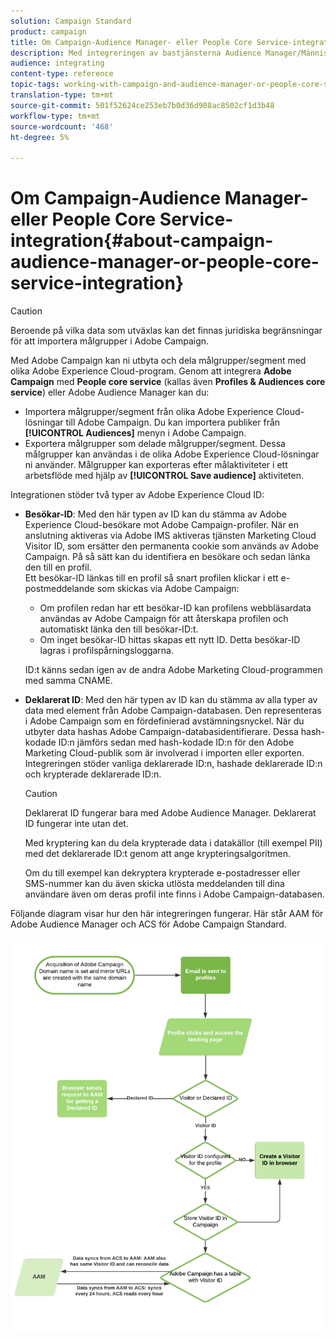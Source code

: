 ```yaml
---
solution: Campaign Standard
product: campaign
title: Om Campaign-Audience Manager- eller People Core Service-integration
description: Med integreringen av bastjänsterna Audience Manager/Människor kan ni dela målgrupper eller segment inom olika Adobe Experience Cloud-lösningar.
audience: integrating
content-type: reference
topic-tags: working-with-campaign-and-audience-manager-or-people-core-service
translation-type: tm+mt
source-git-commit: 501f52624ce253eb7b0d36d908ac8502cf1d3b48
workflow-type: tm+mt
source-wordcount: '468'
ht-degree: 5%

---
```



# Om Campaign-Audience Manager- eller People Core Service-integration{#about-campaign-audience-manager-or-people-core-service-integration}

>[!CAUTION]
>
>Beroende på vilka data som utväxlas kan det finnas juridiska begränsningar för att importera målgrupper i Adobe Campaign.

Med Adobe Campaign kan ni utbyta och dela målgrupper/segment med olika Adobe Experience Cloud-program. Genom att integrera **Adobe Campaign** med **People core service** (kallas även **Profiles &amp; Audiences core service**) eller Adobe Audience Manager kan du:

* Importera målgrupper/segment från olika Adobe Experience Cloud-lösningar till Adobe Campaign. Du kan importera publiker från **[!UICONTROL Audiences]** menyn i Adobe Campaign.
* Exportera målgrupper som delade målgrupper/segment. Dessa målgrupper kan användas i de olika Adobe Experience Cloud-lösningar ni använder. Målgrupper kan exporteras efter målaktiviteter i ett arbetsflöde med hjälp av **[!UICONTROL Save audience]** aktiviteten.

Integrationen stöder två typer av Adobe Experience Cloud ID:

* **Besökar-ID**: Med den här typen av ID kan du stämma av Adobe Experience Cloud-besökare mot Adobe Campaign-profiler. När en anslutning aktiveras via Adobe IMS aktiveras tjänsten Marketing Cloud Visitor ID, som ersätter den permanenta cookie som används av Adobe Campaign. På så sätt kan du identifiera en besökare och sedan länka den till en profil.
   <br>Ett besökar-ID länkas till en profil så snart profilen klickar i ett e-postmeddelande som skickas via Adobe Campaign:
   * Om profilen redan har ett besökar-ID kan profilens webbläsardata användas av Adobe Campaign för att återskapa profilen och automatiskt länka den till besökar-ID:t.
   * Om inget besökar-ID hittas skapas ett nytt ID. Detta besökar-ID lagras i profilspårningsloggarna.

   ID:t känns sedan igen av de andra Adobe Marketing Cloud-programmen med samma CNAME.

* **Deklarerat ID**: Med den här typen av ID kan du stämma av alla typer av data med element från Adobe Campaign-databasen. Den representeras i Adobe Campaign som en fördefinierad avstämningsnyckel. När du utbyter data hashas Adobe Campaign-databasidentifierare. Dessa hash-kodade ID:n jämförs sedan med hash-kodade ID:n för den Adobe Marketing Cloud-publik som är involverad i importen eller exporten.
   <br>Integreringen stöder vanliga deklarerade ID:n, hashade deklarerade ID:n och krypterade deklarerade ID:n.

   >[!CAUTION]
   >
   >Deklarerat ID fungerar bara med Adobe Audience Manager. Deklarerat ID fungerar inte utan det.

   Med kryptering kan du dela krypterade data i datakällor (till exempel PII) med det deklarerade ID:t genom att ange krypteringsalgoritmen.

   Om du till exempel kan dekryptera krypterade e-postadresser eller SMS-nummer kan du även skicka utlösta meddelanden till dina användare även om deras profil inte finns i Adobe Campaign-databasen.

Följande diagram visar hur den här integreringen fungerar. Här står AAM för Adobe Audience Manager och ACS för Adobe Campaign Standard.

![](assets/aam_diagram.png)
